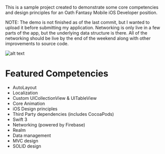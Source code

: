 This is a sample project created to demonstrate some core competencies and design principles for an Oath Fantasy Mobile iOS Developer position.

NOTE: The demo is not finished as of the last commit, but I wanted to upload it before submitting my application. Networking is only live in a few parts of the app, but the underlying data structure is there. All of the networking should be live by the end of the weekend along with other improvements to source code.

![alt text](https://github.com/jwells18/Yahoo-Fantasy-Sports-Demo/blob/master/Yahoo-Fantasy-Sports/YahooFantasySportsPreviewGIF.gif)

# Featured Competencies

- AutoLayout
- Localization
- Custom UICollectionView & UITableView
- Core Animation
- iOS Design principles
- Third Party dependencies (includes CocoaPods)
- Swift 3
- Networking (powered by Firebase)
- Realm 
- Data management 
- MVC design
- SOLID design
